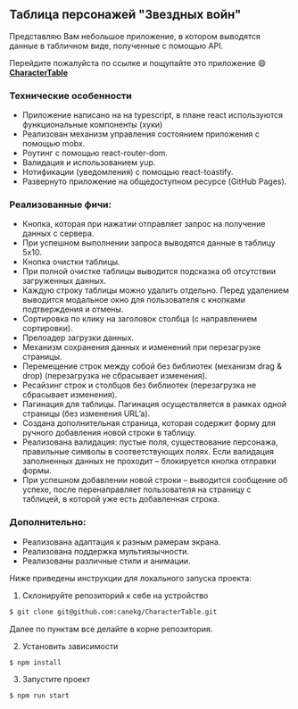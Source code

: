 ## Таблица персонажей "Звездных войн"

Представляю Вам небольшое приложение, в котором выводятся данные в табличном виде, полученные с помощью API.

Перейдите пожалуйста по ссылке и пощупайте это приложение :smile: **[CharacterTable](https://canekg.github.io/CharacterTable/)**

### Технические особенности


* Приложение написано на на typescript, в плане react используются функциональные компоненты (хуки) 
* Реализован механизм управления состоянием приложения с помощью mobx. 
* Роутинг с помощью react-router-dom. 
* Валидация и использованием yup.
* Нотификации (уведомления) с помощью react-toastify.
* Развернуто приложение на общедоступном ресурсе (GitHub Pages).


 ### Реализованные фичи:


* Кнопка, которая при нажатии отправляет запрос на получение данных с сервера.
* При успешном выполнении запроса выводятся данные в таблицу 5х10.
* Кнопка очистки таблицы.
* При полной очистке таблицы выводится подсказка об отсутствии загруженных данных.
* Каждую строку таблицы можно удалить отдельно. Перед удалением выводится модальное окно для пользователя с кнопками подтверждения и отмены.
* Сортировка по клику на заголовок столбца (с направлением сортировки).
* Прелоадер загрузки данных.
* Механизм сохранения данных и изменений при перезагрузке страницы.
* Перемещение строк между собой без библиотек (механизм drag & drop) (перезагрузка не сбрасывает изменения).
* Ресайзинг строк и столбцов без библиотек (перезагрузка не сбрасывает изменения).
* Пагинация для таблицы. Пагинация осуществляется в рамках одной страницы (без изменения URL’a).
* Создана дополнительная страница, которая содержит форму для ручного добавления новой строки в таблицу.
* Реализована валидация: пустые поля, существование персонажа, правильные символы в соответствующих полях. Если валидация заполненных данных не проходит – блокируется кнопка отправки формы.
* При успешном добавлении новой строки – выводится сообщение об успехе, после перенаправляет пользователя на страницу с таблицей, в которой уже есть добавленная строка.


### Дополнительно:

* Реализована адаптация к разным рамерам экрана.
* Реализована поддержка мультиязычности.
* Реализованы различные стили и анимации.


Ниже приведены инструкции для локального запуска проекта:

1. Склонируйте репозиторий к себе на устройство

```bash
$ git clone git@github.com:canekg/CharacterTable.git
```

Далее по пунктам все делайте в корне репозитория.

2. Установить зависимости

```bash
$ npm install
```

3. Запустите проект

```bash
$ npm run start
```
